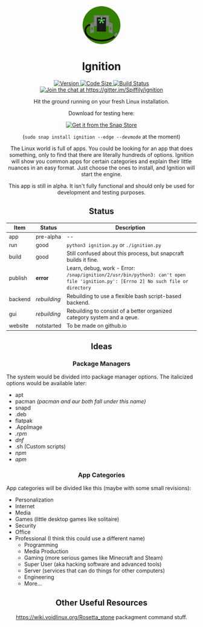 <div align=center>
<img src="Armature.svg" width="100" />

# Ignition

  <a href="https://github.com/Spiffily/ignition">
  <img  alt="Version" src="https://img.shields.io/badge/version-0.0.4-blueviolet" />
  </a>
  <a href="https://github.com/Spiffily/ignition">
  <img  alt="Code Size" src="https://img.shields.io/badge/app%20size-63.9%C2%A0kB-yellowgreen" />
  </a>
  <a href="https://travis-ci.org/Spiffily/ignition">
  <img  alt="Build Status" src="https://travis-ci.org/Spiffily/ignition.svg?branch=master" />
  </a>
  <a href="https://gitter.im/Spiffily/ignition?utm_source=badge&utm_medium=badge&utm_campaign=pr-badge&utm_content=badge">
  <img  alt="Join the chat at https://gitter.im/Spiffily/ignition" src="https://badges.gitter.im/Spiffily/ignition.svg" />
  </a>

<!-- [![Version](https://img.shields.io/badge/version-0.0.4-blueviolet)](https://github.com/Spiffily/ignition) [![Code Size](https://img.shields.io/badge/app%20size-63.9%C2%A0kB-yellowgreen)](https://github.com/Spiffily/ignition) [![Build Status](https://travis-ci.org/Spiffily/ignition.svg?branch=master)](https://travis-ci.org/Spiffily/ignition) [![Join the chat at https://gitter.im/Spiffily/ignition](https://badges.gitter.im/Spiffily/ignition.svg)](https://gitter.im/Spiffily/ignition?utm_source=badge&utm_medium=badge&utm_campaign=pr-badge&utm_content=badge) -->

Hit the ground running on your fresh Linux installation.

Download for testing here:

<a href="https://snapcraft.io/ignition">
<img alt="Get it from the Snap Store" src="https://snapcraft.io/static/images/badges/en/snap-store-black.svg" />
</a>

(`sudo snap install ignition --edge --devmode` at the moment)

The Linux world is full of apps. You could be looking for an app that does something, only to find that there are literally hundreds of options. Ignition will show you common apps for certain categories and explain their little nuances in an easy format. Just choose the ones to install, and Ignition will start the engine.

  This app is still in alpha. It isn't fully functional and should only be used for development and testing purposes.

## Status

| Item    | Status     | Description |
| ------- | ---------- | ---------- |
| app     | pre-alpha  | -- |
| run     | good       | `python3 ignition.py` or `./ignition.py` |
| build   | good       | Still confused about this process, but snapcraft builds it fine. |
| publish | **error**  | Learn, debug, work - Error: `/snap/ignition/2/usr/bin/python3: can't open file 'ignition.py': [Errno 2] No such file or directory` |
| backend | *rebuilding* | Rebuilding to use a flexible bash script-based backend. |
| gui     | *rebuilding* | Rebuilding to consist of a better organized category system and a qeue. |
| website | notstarted | To be made on github.io |


## Ideas

### Package Managers

<div align=left>

The system would be divided into package manager options. The italicized options would be available later:
- apt
- pacman *(pacman and aur both fall under this name)*
- snapd
- .deb
- flatpak
- .AppImage
- *.rpm*
- *dnf*
- .sh (Custom scripts)
- *npm*
- *apm*

</div>

### App Categories

<div align=left>

App categories will be divided like this (maybe with some small revisions):
- Personalization
- Internet
- Media
- Games (little desktop games like solitaire)
- Security
- Office
- Professional (I think this could use a different name)
  - Programming
  - Media Production
  - Gaming (more serious games like Minecraft and Steam)
  - Super User (aka hacking software and advanced tools)
  - Server (services that can do things for other computers)
  - Engineering
  - More...

</div>

  ## Other Useful Resources
  https://wiki.voidlinux.org/Rosetta_stone packagment command stuff.

</div>
